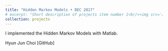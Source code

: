 ```yaml
---
title: "Hidden Markov Models • DEC 2017"
# excerpt: "Short description of projects item number 1<br/><img src='/images/500x300.png'>"
collection: projects
---
```


I implemented the Hidden Markov Models with Matlab.

Hyun Jun Choi [GitHub]
